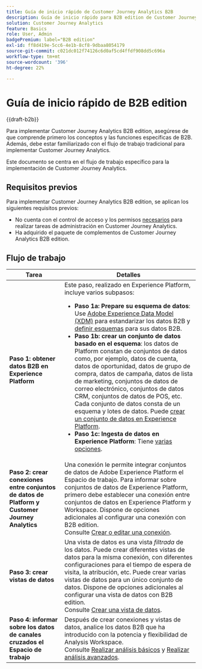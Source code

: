 ```yaml
---
title: Guía de inicio rápido de Customer Journey Analytics B2B
description: Guía de inicio rápido para B2B edition de Customer Journey Analytics.
solution: Customer Journey Analytics
feature: Basics
role: User, Admin
badgePremium: label="B2B edition"
exl-id: ff8d419e-5cc6-4e1b-8cf8-9dbaa8054179
source-git-commit: c021dc012f74126c6d0af5cd4ffdf908dd5c696a
workflow-type: tm+mt
source-wordcount: '396'
ht-degree: 22%

---
```


# Guía de inicio rápido de B2B edition

{{draft-b2b}}

Para implementar Customer Journey Analytics B2B edition, asegúrese de que comprende primero los conceptos y las funciones específicas de B2B. Además, debe estar familiarizado con el flujo de trabajo tradicional para implementar Customer Journey Analytics.

Este documento se centra en el flujo de trabajo específico para la implementación de Customer Journey Analytics.

## Requisitos previos

Para implementar Customer Journey Analytics B2B edition, se aplican los siguientes requisitos previos:

* No cuenta con el control de acceso y los permisos [necesarios](/help/technotes/access-control.md) para realizar tareas de administración en Customer Journey Analytics.
* Ha adquirido el paquete de complementos de Customer Journey Analytics B2B edition.


## Flujo de trabajo

| Tarea | Detalles |
| --- | --- |
| **Paso 1: obtener datos B2B en Experience Platform** | Este paso, realizado en Experience Platform, incluye varios subpasos:<ul><li>**Paso 1a: Prepare su esquema de datos**: Use [Adobe Experience Data Model (XDM)](https://experienceleague.adobe.com/docs/experience-platform/xdm/home.html?lang=es) para estandarizar los datos B2B y [definir esquemas](https://experienceleague.adobe.com/en/docs/experience-platform/rtcdp/schemas/b2b) para sus datos B2B.</li><li>**Paso 1b: crear un conjunto de datos basado en el esquema**: los datos de Platform constan de conjuntos de datos como, por ejemplo, datos de cuenta, datos de oportunidad, datos de grupo de compra, datos de campaña, datos de lista de marketing, conjuntos de datos de correo electrónico, conjuntos de datos CRM, conjuntos de datos de POS, etc. Cada conjunto de datos consta de un esquema y lotes de datos. Puede [crear un conjunto de datos en Experience Platform](https://experienceleague.adobe.com/docs/platform-learn/getting-started-for-data-architects-and-data-engineers/create-datasets.html?lang=es).</li><li>**Paso 1c: Ingesta de datos en Experience Platform**: Tiene [varias opciones](https://experienceleague.adobe.com/en/docs/experience-platform/ingestion/home).</li></ul> |
| **Paso 2: crear conexiones entre conjuntos de datos de Platform y Customer Journey Analytics** | Una conexión le permite integrar conjuntos de datos de Adobe Experience Platform el Espacio de trabajo. Para informar sobre conjuntos de datos de Experience Platform, primero debe establecer una conexión entre conjuntos de datos en Experience Platform y Workspace. Dispone de opciones adicionales al configurar una conexión con B2B edition. <br>Consulte [Crear o editar una conexión](/help/connections/create-connection.md). |
| **Paso 3: crear vistas de datos** | Una vista de datos es una vista *filtrada* de los datos. Puede crear diferentes vistas de datos para la misma conexión, con diferentes configuraciones para el tiempo de espera de visita, la atribución, etc. Puede crear varias vistas de datos para un único conjunto de datos. Dispone de opciones adicionales al configurar una vista de datos con B2B edition.<br>Consulte [Crear una vista de datos](/help/data-views/create-dataview.md). |
| **Paso 4: informar sobre los datos de canales cruzados el Espacio de trabajo** | Después de crear conexiones y vistas de datos, analice los datos B2B que ha introducido con la potencia y flexibilidad de Analysis Workspace.<br>Consulte [Realizar análisis básicos](/help/analysis-workspace/perform-basic-analysis.md) y [Realizar análisis avanzados](/help/analysis-workspace/perform-adv-analysis.md). |

<!--

## Use Case

The [B2B Use Case ](../data-ingestion/data-ingestion.md) document provides an example use case on how to implement Customer  Journey Analytics B2B Edition.

-->
